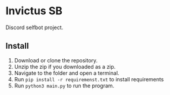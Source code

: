# Invictus SB
Discord selfbot project.

## Install
1. Download or clone the repository.
2. Unzip the zip if you downloaded as a zip.
3. Navigate to the folder and open a terminal.
4. Run `pip install -r requiremenst.txt` to install requirements
5. Run `python3 main.py` to run the program.
